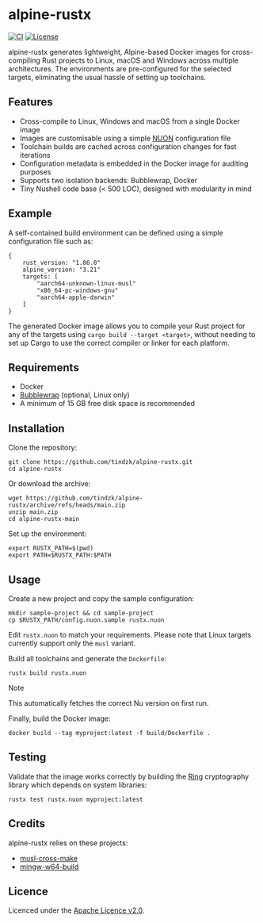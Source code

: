 # alpine-rustx
[![CI](https://github.com/tindzk/alpine-rustx/actions/workflows/build.yaml/badge.svg)](https://github.com/tindzk/alpine-rustx/actions/workflows/build.yaml)
[![License](https://img.shields.io/badge/license-Apache%202.0-blue.svg)](https://www.apache.org/licenses/LICENSE-2.0)

alpine-rustx generates lightweight, Alpine-based Docker images for cross-compiling Rust projects to Linux, macOS and Windows across multiple architectures. The environments are pre-configured for the selected targets, eliminating the usual hassle of setting up toolchains.

## Features
- Cross-compile to Linux, Windows and macOS from a single Docker image
- Images are customisable using a simple [NUON](https://www.nushell.sh/book/loading_data.html#nuon) configuration file
- Toolchain builds are cached across configuration changes for fast iterations
- Configuration metadata is embedded in the Docker image for auditing purposes
- Supports two isolation backends: Bubblewrap, Docker
- Tiny Nushell code base (< 500 LOC), designed with modularity in mind

## Example
A self-contained build environment can be defined using a simple configuration file such as:

```nuon
{
    rust_version: "1.86.0"
    alpine_version: "3.21"
    targets: [
        "aarch64-unknown-linux-musl"
        "x86_64-pc-windows-gnu"
        "aarch64-apple-darwin"
    ]
}
```

The generated Docker image allows you to compile your Rust project for any of the targets using `cargo build --target <target>`, without needing to set up Cargo to use the correct compiler or linker for each platform.

## Requirements
- Docker
- [Bubblewrap](https://github.com/containers/bubblewrap) (optional, Linux only)
- A minimum of 15 GB free disk space is recommended

## Installation
Clone the repository:
```shell
git clone https://github.com/tindzk/alpine-rustx.git
cd alpine-rustx
```

Or download the archive:
```shell
wget https://github.com/tindzk/alpine-rustx/archive/refs/heads/main.zip
unzip main.zip
cd alpine-rustx-main
```

Set up the environment:
```shell
export RUSTX_PATH=$(pwd)
export PATH=$RUSTX_PATH:$PATH
```

## Usage
Create a new project and copy the sample configuration:

```shell
mkdir sample-project && cd sample-project
cp $RUSTX_PATH/config.nuon.sample rustx.nuon
```

Edit `rustx.nuon` to match your requirements. Please note that Linux targets currently support only the `musl` variant.

Build all toolchains and generate the `Dockerfile`:

```shell
rustx build rustx.nuon
```

> [!NOTE]
> This automatically fetches the correct Nu version on first run.

Finally, build the Docker image:

```shell
docker build --tag myproject:latest -f build/Dockerfile .
```

## Testing
Validate that the image works correctly by building the [Ring](https://docs.rs/crate/ring/latest) cryptography library which depends on system libraries:

```shell
rustx test rustx.nuon myproject:latest
```

## Credits
alpine-rustx relies on these projects:
- [musl-cross-make](https://github.com/richfelker/musl-cross-make/)
- [mingw-w64-build](https://github.com/Zeranoe/mingw-w64-build)

## Licence
Licenced under the [Apache Licence v2.0](https://www.apache.org/licenses/LICENSE-2.0).

